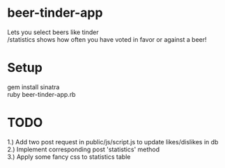 # beer-tinder-app
Lets you select beers like tinder <br/>
/statistics shows how often you have voted in favor or against a beer!

# Setup
gem install sinatra <br/>
ruby beer-tinder-app.rb

# TODO
1.) Add two post request in public/js/script.js to update likes/dislikes in db <br/>
2.) Implement corresponding post 'statistics' method <br/>
3.) Apply some fancy css to statistics table <br/>
